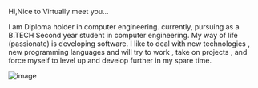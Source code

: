 
Hi,Nice to Virtually meet you...

I am Diploma holder in computer engineering. currently, pursuing as a B.TECH Second year student in computer engineering. My way of life (passionate) is developing software. I like to deal with new technologies , new programming languages and will try to work , take on projects , and force myself to level up and develop further in my spare time.

![image](https://user-images.githubusercontent.com/84498125/119222140-bbeb5900-baa7-11eb-9f74-ff5c3e739b58.png)
